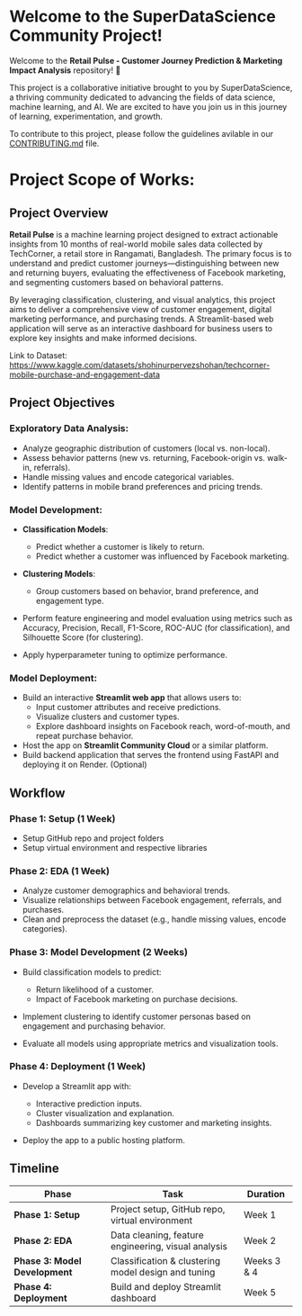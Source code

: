 # Welcome to the SuperDataScience Community Project!
Welcome to the **Retail Pulse - Customer Journey Prediction & Marketing Impact Analysis** repository! 🎉

This project is a collaborative initiative brought to you by SuperDataScience, a thriving community dedicated to advancing the fields of data science, machine learning, and AI. We are excited to have you join us in this journey of learning, experimentation, and growth.

To contribute to this project, please follow the guidelines avilable in our [CONTRIBUTING.md](CONTRIBUTING.md) file.

# Project Scope of Works:

## Project Overview
**Retail Pulse** is a machine learning project designed to extract actionable insights from 10 months of real-world mobile sales data collected by TechCorner, a retail store in Rangamati, Bangladesh. The primary focus is to understand and predict customer journeys—distinguishing between new and returning buyers, evaluating the effectiveness of Facebook marketing, and segmenting customers based on behavioral patterns.

By leveraging classification, clustering, and visual analytics, this project aims to deliver a comprehensive view of customer engagement, digital marketing performance, and purchasing trends. A Streamlit-based web application will serve as an interactive dashboard for business users to explore key insights and make informed decisions.

Link to Dataset: https://www.kaggle.com/datasets/shohinurpervezshohan/techcorner-mobile-purchase-and-engagement-data

## Project Objectives
### Exploratory Data Analysis:
- Analyze geographic distribution of customers (local vs. non-local).
- Assess behavior patterns (new vs. returning, Facebook-origin vs. walk-in, referrals).
- Handle missing values and encode categorical variables.
- Identify patterns in mobile brand preferences and pricing trends.

### Model Development:
- **Classification Models**:
    - Predict whether a customer is likely to return.
    - Predict whether a customer was influenced by Facebook marketing.
- **Clustering Models**:
    - Group customers based on behavior, brand preference, and engagement type.

- Perform feature engineering and model evaluation using metrics such as Accuracy, Precision, Recall, F1-Score, ROC-AUC (for classification), and Silhouette Score (for clustering).
- Apply hyperparameter tuning to optimize performance.

### Model Deployment:
- Build an interactive **Streamlit web app** that allows users to:
    - Input customer attributes and receive predictions.
    - Visualize clusters and customer types.
    - Explore dashboard insights on Facebook reach, word-of-mouth, and repeat purchase behavior.
- Host the app on **Streamlit Community Cloud** or a similar platform.
- Build backend application that serves the frontend using FastAPI and deploying it on Render. (Optional)

## Workflow

### **Phase 1: Setup (1 Week)**
- Setup GitHub repo and project folders
- Setup virtual environment and respective libraries

### **Phase 2: EDA (1 Week)**
- Analyze customer demographics and behavioral trends.
- Visualize relationships between Facebook engagement, referrals, and purchases.
- Clean and preprocess the dataset (e.g., handle missing values, encode categories).

### **Phase 3: Model Development (2 Weeks)**
- Build classification models to predict:
    - Return likelihood of a customer.
    - Impact of Facebook marketing on purchase decisions.

- Implement clustering to identify customer personas based on engagement and purchasing behavior.
- Evaluate all models using appropriate metrics and visualization tools.

### **Phase 4: Deployment (1 Week)**
- Develop a Streamlit app with:
    - Interactive prediction inputs.
    - Cluster visualization and explanation.
    - Dashboards summarizing key customer and marketing insights.

- Deploy the app to a public hosting platform.

## Timeline

| Phase                          | Task                                                | Duration    |
| ------------------------------ | --------------------------------------------------- | ----------- |
| **Phase 1: Setup**             | Project setup, GitHub repo, virtual environment     | Week 1      |
| **Phase 2: EDA**               | Data cleaning, feature engineering, visual analysis | Week 2      |
| **Phase 3: Model Development** | Classification & clustering model design and tuning | Weeks 3 & 4 |
| **Phase 4: Deployment**        | Build and deploy Streamlit dashboard                | Week 5      |
